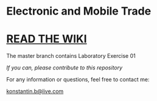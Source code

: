 # Electronic and Mobile Trade

# [READ THE WIKI](https://github.com/Konstantin-Bogdanoski/EiMT/wiki)

The master branch contains Laboratory Exercise 01

_If you can, please contribute to this repository_

For any information or questions, feel free to contact me:

konstantin.b@live.com
